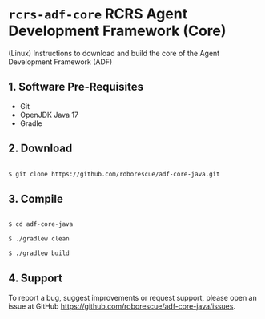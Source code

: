 # `rcrs-adf-core` RCRS Agent Development Framework (Core)

(Linux) Instructions to download and build the core of the Agent Development Framework (ADF)

## 1. Software Pre-Requisites

* Git
* OpenJDK Java 17
* Gradle

## 2. Download

```bash

$ git clone https://github.com/roborescue/adf-core-java.git
```

## 3. Compile

```bash

$ cd adf-core-java

$ ./gradlew clean

$ ./gradlew build
```

## 4. Support

To report a bug, suggest improvements or request support, please open an issue at GitHub <https://github.com/roborescue/adf-core-java/issues>.